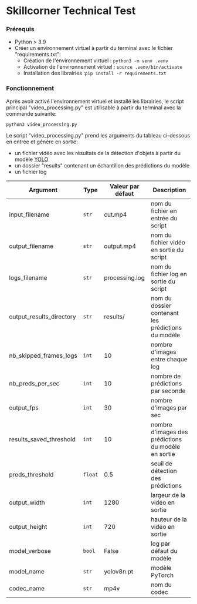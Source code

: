 # Skillcorner Technical Test

### Prérequis

- Python > 3.9
- Créer un environnement virtuel à partir du terminal avec le fichier "requirements.txt":
    - Création de l'environnement virtuel : `python3 -m venv .venv`
    - Activation de l'environnement virtuel : `source .venv/bin/activate`
    - Installation des librairies :`pip install -r requirements.txt`

### Fonctionnement

Après avoir activé l'environnement virtuel et installé les librairies, le script principal "video_processing.py" est utilisable à partir du terminal avec la commande suivante:

`python3 video_processing.py`

Le script "video_processing.py" prend les arguments du tableau ci-dessous en entrée et génère en sortie:
- un fichier vidéo avec les résultats de la détection d'objets à partir du modèle [YOLO](https://arxiv.org/pdf/1506.02640)
- un dossier "results" contenant un échantillon des prédictions du modèle
- un fichier log


| Argument | Type | Valeur par défaut |  Description |
| --- | --- | --- | --- |
| input_filename | `str` | cut.mp4 | nom du fichier en entrée du script | 
| output_filename | `str` | output.mp4 | nom du fichier vidéo en sortie du script |
| logs_filename | `str` | processing.log | nom du fichier log en sortie du script | 
| output_results_directory | `str` | results/ | nom du dossier contenant les prédictions du modèle | 
| nb_skipped_frames_logs | `int` | 10 | nombre d'images entre chaque log | 
| nb_preds_per_sec | `int` | 10 | nombre de prédictions par seconde | 
| output_fps | `int` | 30 | nombre d'images par sec | 
| results_saved_threshold | `int` | 10 | nombre d'images des prédictions du modèle en sortie | 
| preds_threshold | `float` | 0.5 | seuil de détection des prédictions | 
| output_width | `int` | 1280 | largeur de la vidéo en sortie | 
| output_height | `int` | 720 | hauteur de la vidéo en sortie | 
| model_verbose | `bool` | False | log par défaut du modèle | 
| model_name | `str` | yolov8n.pt | modèle PyTorch | 
| codec_name| `str` | mp4v | nom du codec | 
